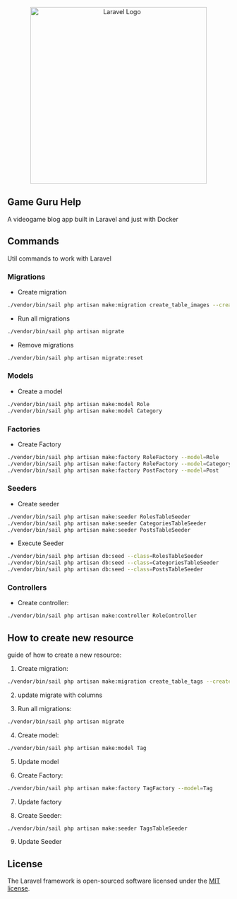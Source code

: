 <p align="center"><a href="https://laravel.com" target="_blank"><img src="https://raw.githubusercontent.com/laravel/art/master/logo-lockup/5%20SVG/2%20CMYK/1%20Full%20Color/laravel-logolockup-cmyk-red.svg" width="400" alt="Laravel Logo"></a></p>

## Game Guru Help

A videogame blog app built in Laravel and just with Docker

## Commands

Util commands to work with Laravel

### Migrations

* Create migration
```bash 
./vendor/bin/sail php artisan make:migration create_table_images --create=images
```

* Run all migrations
```bash
./vendor/bin/sail php artisan migrate
```

* Remove migrations
```bash
./vendor/bin/sail php artisan migrate:reset
```

### Models

* Create a model
```bash
./vendor/bin/sail php artisan make:model Role
./vendor/bin/sail php artisan make:model Category
```

### Factories
* Create Factory
```bash
./vendor/bin/sail php artisan make:factory RoleFactory --model=Role
./vendor/bin/sail php artisan make:factory RoleFactory --model=Category
./vendor/bin/sail php artisan make:factory PostFactory --model=Post
```

### Seeders
* Create seeder
```bash
./vendor/bin/sail php artisan make:seeder RolesTableSeeder
./vendor/bin/sail php artisan make:seeder CategoriesTableSeeder
./vendor/bin/sail php artisan make:seeder PostsTableSeeder
```

* Execute Seeder
```bash
./vendor/bin/sail php artisan db:seed --class=RolesTableSeeder
./vendor/bin/sail php artisan db:seed --class=CategoriesTableSeeder
./vendor/bin/sail php artisan db:seed --class=PostsTableSeeder

```
### Controllers

* Create controller:
```bash
./vendor/bin/sail php artisan make:controller RoleController
```

## How to create new resource

guide of how to create a new resource:

1. Create migration:
```bash 
./vendor/bin/sail php artisan make:migration create_table_tags --create=tags
```
2. update migrate with columns

3. Run all migrations:
```bash
./vendor/bin/sail php artisan migrate
```

4. Create model:
```bash
./vendor/bin/sail php artisan make:model Tag
```

5. Update model

6. Create Factory:
```bash
./vendor/bin/sail php artisan make:factory TagFactory --model=Tag
```

7. Update factory

8. Create Seeder:
```bash
./vendor/bin/sail php artisan make:seeder TagsTableSeeder
```

9. Update Seeder

## License

The Laravel framework is open-sourced software licensed under the [MIT license](https://opensource.org/licenses/MIT).
